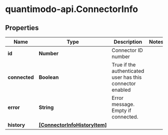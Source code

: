 # quantimodo-api.ConnectorInfo

## Properties
Name | Type | Description | Notes
------------ | ------------- | ------------- | -------------
**id** | **Number** | Connector ID number | 
**connected** | **Boolean** | True if the authenticated user has this connector enabled | 
**error** | **String** | Error message. Empty if connected. | 
**history** | [**[ConnectorInfoHistoryItem]**](ConnectorInfoHistoryItem.md) |  | 


